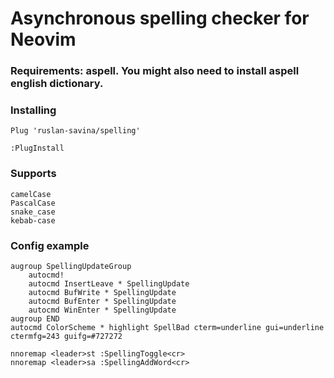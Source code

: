 # Asynchronous spelling checker for Neovim
### Requirements: aspell. You might also need to install aspell english dictionary.
### Installing
```
Plug 'ruslan-savina/spelling'
```
`:PlugInstall`

### Supports
```
camelCase
PascalCase
snake_case
kebab-case
```

### Config example
```
augroup SpellingUpdateGroup
    autocmd!
    autocmd InsertLeave * SpellingUpdate
    autocmd BufWrite * SpellingUpdate
    autocmd BufEnter * SpellingUpdate
    autocmd WinEnter * SpellingUpdate
augroup END
autocmd ColorScheme * highlight SpellBad cterm=underline gui=underline ctermfg=243 guifg=#727272

nnoremap <leader>st :SpellingToggle<cr>
nnoremap <leader>sa :SpellingAddWord<cr>
```
